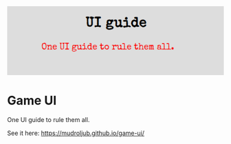 ![](screen.png)

# Game UI

One UI guide to rule them all.

See it here: https://mudroljub.github.io/game-ui/
